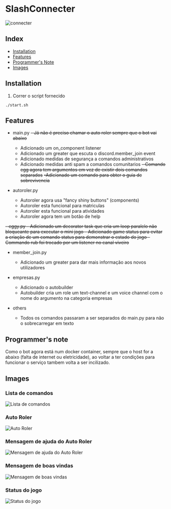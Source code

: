 # SlashConnecter
![connecter](https://i.imgur.com/BbhmMqj.png)

## Index
- [Installation](https://github.com/FJ-RATO/SlashConnecter#installation)
- [Features](https://github.com/FJ-RATO/SlashConnecter#features)
- [Programmer's Note](https://github.com/FJ-RATO/SlashConnecter#programmers-note)
- [Images](https://github.com/FJ-RATO/SlashConnecter#images)

## Installation
1. Correr o script fornecido
```
./start.sh
```

## Features

- main.py
    ~~- Já não é preciso chamar o auto roler sempre que o bot vai abaixo~~
    - Adicionado um on_component listener
    - Adicionado um greater que escuta o discord.member_join event
    - Adicionado medidas de segurança a comandos administrativos
    - Adicionado medidas anti spam a comandos comunitarios
    ~~- Comando egg agora tem argumentos em vez de existir dois comandos separados~~
    ~~-Adicionado um comando para obter o guia de sobrevivencia~~

- autoroler.py
    - Autoroler agora usa "fancy shiny buttons" (components)
    - Autoroler esta funcional para matriculas
    - Autoroler esta funcional para atividades
    - Autoroler agora tem um botão de help

~~- eggy.py
    - Adicionado um decorator task que cria um loop paralelo não bloqueante para executar o mini jogo
    - Adicionado game status para evitar a criação de um comando status para demonstrar o estado do jogo
    - Commando rub foi trocado por um listener no canal viveiro~~

- member_join.py
    - Adicionado um greater para dar mais informação aos novos utilizadores

- empresas.py
    - Adicionado o autobuilder
    - Autobuilder cria um role um text-channel e um voice channel com o nome do argumento na categoria empresas

- others
    - Todos os comandos passaram a ser separados do main.py para não o sobrecarregar em texto

## Programmer's note
Como o bot agora está num docker container, sempre que o host for a abaixo (falta de internet ou eletricidade), ao voltar a ter condições para funcionar o serviço tambem volta a ser incilizado.

## Images

### Lista de comandos
![Lista de comandos](https://i.imgur.com/3tqeB4I.png)

### Auto Roler
![Auto Roler](https://i.imgur.com/wo6BK0I.png)

### Mensagem de ajuda do Auto Roler
![Mensagem de ajuda do Auto Roler](https://i.imgur.com/HNpJlC0.png)

### Mensagem de boas vindas
![Mensagem de boas vindas](https://i.imgur.com/24ksBxo.png)

### Status do jogo
![Status do jogo](https://i.imgur.com/Bxu0z74.png)
